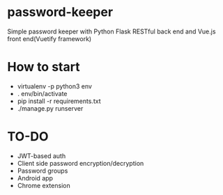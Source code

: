 # password-keeper

Simple password keeper with Python Flask RESTful back end and Vue.js front end(Vuetify framework)

# How to start

* virtualenv -p python3 env
* . env/bin/activate
* pip install -r requirements.txt
* ./manage.py runserver

# TO-DO

* JWT-based auth
* Client side password encryption/decryption
* Password groups
* Android app
* Chrome extension
